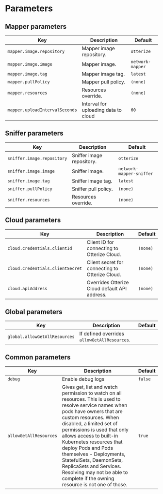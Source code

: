 # Parameters

## Mapper parameters
| Key                            | Description                          | Default                        |
|--------------------------------|--------------------------------------|--------------------------------|
| `mapper.image.repository`      | Mapper image repository.             | `otterize`                     |
| `mapper.image.image`           | Mapper image.                        | `network-mapper`               |
| `mapper.image.tag`             | Mapper image tag.                    | `latest`                       |
| `mapper.pullPolicy`            | Mapper pull policy.                  | `(none)`                       |
| `mapper.resources`             | Resources override.                  | `(none)`                       |
| `mapper.uploadIntervalSeconds` | Interval for uploading data to cloud | `60`                           |

## Sniffer parameters
| Key                        | Description               | Default                  |
|----------------------------|---------------------------|--------------------------|
| `sniffer.image.repository` | Sniffer image repository. | `otterize`               |
| `sniffer.image.image`      | Sniffer image.            | `network-mapper-sniffer` |
| `sniffer.image.tag`        | Sniffer image tag.        | `latest`                 |
| `sniffer.pullPolicy`       | Sniffer pull policy.      | `(none)`                 |
| `sniffer.resources`        | Resources override.       | `(none)`                 |   

## Cloud parameters
| Key                              | Description                                     | Default  |
|----------------------------------|-------------------------------------------------|----------|
| `cloud.credentials.clientId`     | Client ID for connecting to Otterize Cloud.     | `(none)` |
| `cloud.credentials.clientSecret` | Client secret for connecting to Otterize Cloud. | `(none)` |
| `cloud.apiAddress`               | Overrides Otterize Cloud default API address.   | `(none)` |

## Global parameters
| Key                              | Description                                                                                                                                 | Default |
|----------------------------------|---------------------------------------------------------------------------------------------------------------------------------------------|---------|
| `global.allowGetAllResources`    | If defined overrides `allowGetAllResources`.                                                                                                |         |

## Common parameters
| Key                    | Description                                                                                                                                                                                                                                                                                                                                                                                                                                                   | Default                        |
|------------------------|---------------------------------------------------------------------------------------------------------------------------------------------------------------------------------------------------------------------------------------------------------------------------------------------------------------------------------------------------------------------------------------------------------------------------------------------------------------|--------------------------------|
| `debug`                | Enable debug logs                                                                                                                                                                                                                                                                                                                                                                                                                                             | `false`                        |
| `allowGetAllResources` | Gives get, list and watch permission to watch on all resources. This is used to resolve service names when pods have owners that are custom resources. When disabled, a limited set of permissions is used that only allows access to built-in Kubernetes resources that deploy Pods and Pods themselves - Deployments, StatefulSets, DaemonSets, ReplicaSets and Services. Resolving may not be able to complete if the owning resource is not one of those. | `true`                         |
